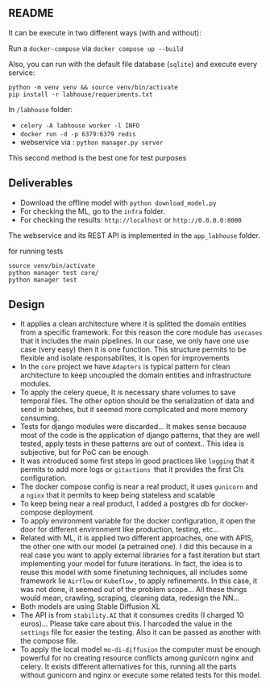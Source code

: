 ## README
It can be execute in two different ways (with and without):

Run a `docker-compose` via `docker compose up --build`

Also, you can run with the default file database (`sqlite`) and execute every service:

```
python -m venv venv && source venv/bin/activate
pip install -r labhouse/requeriments.txt
```

In `/labhouse` folder:
 - `celery -A labhouse worker -l INFO`
 - `docker run -d -p 6379:6379 redis`
 - webservice via : `python manager.py server`

This second method is the best one for test purposes

## Deliverables
- Download the offline model with `python download_model.py`
- For checking the ML, go to the `infra` folder.
- For checking the results: `http://localhost` or `http://0.0.0.0:8000`

The webservice and its REST API is implemented in the `app_labhouse` folder.

for running tests

```
source venv/bin/activate
python manager test core/
python manager test
```

## Design

- It applies a clean architecture where it is splitted the domain entities from a specific framework. For this
reason the core module has  `usecases` that it includes the main pipelines. In our case, we only have one use case
(very easy) then it is one function. This structure permits to be flexible and isolate responsabilites, it is open for improvements
- In the `core` project we have `Adapters` is typical pattern for clean architecture to keep uncoupled the domain entities
 and infrastructure modules.
- To apply the celery queue, It is necessary share volumes to save temporal files. The other option should be the serialization of data
and send in batches, but it seemed more complicated and more memory consuming.
- Tests for django modules were discarded... It makes sense because most of the code is the application of django patterns, that they are well
tested, apply tests in these patterns are out of context.. This idea is subjective, but for PoC can be enough
- It was introduced some first steps in good practices like `logging` that it permits to add more logs or `gitactions `that it provides the
first CIs configuration.
- The docker compose config is near a real product, it uses `gunicorn` and a `nginx` that it permits to keep being stateless and scalable
- To keep being near a real product, I added a postgres db for docker-compose deployment.
- To apply environment variable for the docker configuration, it open the door for different environment like production, testing, etc...
- Related with ML, it is applied two different approaches, one with APIS, the other one with our model (a petrained one). I did this because
in a real case you want to apply external libraries for a fast iteration but start implementing your model for future iterations. In fact,
the idea is to reuse this model with some finetuning techniques, all includes some framework lie `Airflow` or `Kubeflow` , to apply refinements. In this
case, it was not done, it seemed out of the problem scope... All these things would mean, crawling, scraping, cleaning data, redesign the NN...
- Both models are using Stable Diffusion XL
- The API is from `stability.AI` that it consumes credits (I charged 10 euros)... Please take care about this. I harcoded the value in the `settings` file
for easier the testing. Also it can be passed as another with the compose file.
- To apply the local model `mo-di-diffusion` the computer must be enough powerful for no creating resource conflicts among gunicorn nginx and celery. It exists
 different alternatives for this, running all the parts without gunicorn and nginx or execute some related tests for this model.
